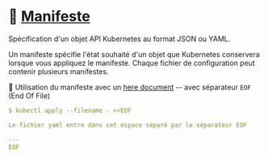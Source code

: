 # :scroll: [Manifeste](https://kubernetes.io/docs/reference/glossary/?all=true#term-manifest)

Spécification d'un objet API Kubernetes au format JSON ou YAML.

Un manifeste spécifie l'état souhaité d'un objet que Kubernetes conservera lorsque vous appliquez le manifeste. Chaque fichier de configuration peut contenir plusieurs manifestes.

:round_pushpin: Utilisation du manifeste avec un [here document](https://en.wikipedia.org/wiki/Here_document) -- avec séparateur `EOF` (End Of File)

```yaml
$ kubectl apply --filename - <<EOF

Le fichier yaml entre dans cet espace séparé par le séparateur EOF

---
EOF
```

